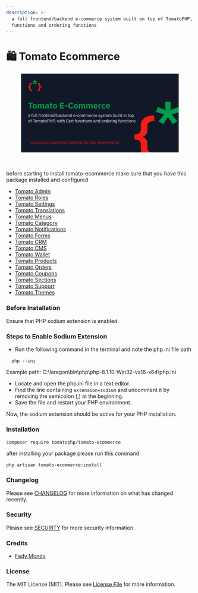 ```yaml
---
description: >-
  a full frontend/backend e-commerce system built on top of TomatoPHP, with Cart
  functions and ordering functions
---
```


# 🛍 Tomato Ecommerce

<figure><img src="../../.gitbook/assets/screenshot (1) (1).png" alt=""><figcaption></figcaption></figure>

<figure><img src="../../.gitbook/assets/Screenshot 2023-11-23 at 4.52.57 PM (1).png" alt=""><figcaption></figcaption></figure>

before starting to install tomato-ecommerce make sure that you have this package installed and configured

* [Tomato Admin](broken-reference/)
* [Tomato Roles](../tomato-roles/)
* [Tomato Settings](../tomato-settings/)
* [Tomato Translations](../tomato-translations.md)
* [Tomato Menus](../tomato-menus/)
* [Tomato Category](../tomato-category/)
* [Tomato Notifications](../tomato-notifications/)
* [Tomato Forms](../tomato-forms/)
* [Tomato CRM](../tomato-crm/)
* [Tomato CMS](../tomato-cms/)
* [Tomato Wallet](../tomato-wallet/)
* [Tomato Products](../tomato-products/)
* [Tomato Orders](../tomato-orders/)
* [Tomato Coupons](../tomato-coupons/)
* [Tomato Sections](../tomato-sections/)
* [Tomato Support](../tomato-support/)
* [Tomato Themes](../tomato-themes/)

### Before Installation

Ensure that PHP sodium extension is enabled.

### Steps to Enable Sodium Extension

* Run the following command in the terminal and note the php.ini file path

```
  php --ini
```

Example path: C:\laragon\bin\php\php-8.1.10-Win32-vs16-x64\php.ini

* Locate and open the php.ini file in a text editor.
* Find the line containing `extension=sodium` and uncomment it by removing the semicolon (;) at the beginning.
* Save the file and restart your PHP environment.

Now, the sodium extension should be active for your PHP installation.

### Installation

```
composer require tomatophp/tomato-ecommerce
```

after installing your package please run this command

```
php artisan tomato-ecommerce:install
```

### Changelog

Please see [CHANGELOG](https://github.com/tomatophp/tomato-ecommerce/blob/master/CHANGELOG.md) for more information on what has changed recently.

### Security

Please see [SECURITY](https://github.com/tomatophp/tomato-ecommerce/blob/master/SECURITY.md) for more security information.

### Credits

* [Fady Mondy](mailto:info@3x1.io)

### License

The MIT License (MIT). Please see [License File](https://github.com/tomatophp/tomato-ecommerce/blob/master/LICENSE.md) for more information.
